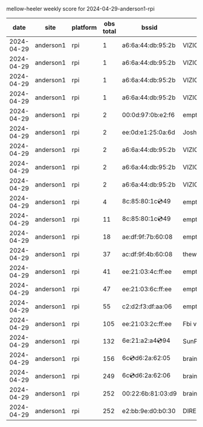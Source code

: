 mellow-heeler weekly score for 2024-04-29-anderson1-rpi

|date|site|platform|obs total|bssid|ssid|lat|lng|
|--|--|--|--|--|--|--|--|
|2024-04-29|anderson1|rpi|1|a6:6a:44:db:95:2b|VIZIOCastAudio9029|0|0|
|2024-04-29|anderson1|rpi|1|a6:6a:44:db:95:2b|VIZIOCastAudio5609|0|0|
|2024-04-29|anderson1|rpi|1|a6:6a:44:db:95:2b|VIZIOCastAudio6453|0|0|
|2024-04-29|anderson1|rpi|1|a6:6a:44:db:95:2b|VIZIOCastAudio5461|0|0|
|2024-04-29|anderson1|rpi|2|00:0d:97:0b:e2:f6|empty_ssid|0|0|
|2024-04-29|anderson1|rpi|2|ee:0d:e1:25:0a:6d|JoshLily|0|0|
|2024-04-29|anderson1|rpi|2|a6:6a:44:db:95:2b|VIZIOCastAudio6894|0|0|
|2024-04-29|anderson1|rpi|2|a6:6a:44:db:95:2b|VIZIOCastAudio7727|0|0|
|2024-04-29|anderson1|rpi|2|a6:6a:44:db:95:2b|VIZIOCastAudio4977|0|0|
|2024-04-29|anderson1|rpi|4|8c:85:80:1c:cd:49|empty_ssid|0|0|
|2024-04-29|anderson1|rpi|11|8c:85:80:1c:cd:49|empty_ssid|0|0|
|2024-04-29|anderson1|rpi|18|ae:df:9f:7b:60:08|empty_ssid|0|0|
|2024-04-29|anderson1|rpi|37|ac:df:9f:4b:60:08|theweef|0|0|
|2024-04-29|anderson1|rpi|41|ee:21:03:4c:ff:ee|empty_ssid|0|0|
|2024-04-29|anderson1|rpi|47|ee:21:03:6c:ff:ee|empty_ssid|0|0|
|2024-04-29|anderson1|rpi|55|c2:d2:f3:df:aa:06|empty_ssid|0|0|
|2024-04-29|anderson1|rpi|105|ee:21:03:2c:ff:ee|Fbi van 13|0|0|
|2024-04-29|anderson1|rpi|132|6e:21:a2:a4:cd:94|SunPower21450|0|0|
|2024-04-29|anderson1|rpi|156|6c:cd:d6:2a:62:05|braingang2_5GEXT|0|0|
|2024-04-29|anderson1|rpi|249|6c:cd:d6:2a:62:06|braingang2_2GEXT|0|0|
|2024-04-29|anderson1|rpi|252|00:22:6b:81:03:d9|braingang2|0|0|
|2024-04-29|anderson1|rpi|252|e2:bb:9e:d0:b0:30|DIRECT-9ED03030|0|0|
